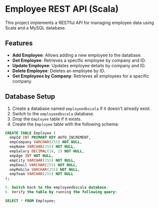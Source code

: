 # Employee REST API (Scala)

This project implements a RESTful API for managing employee data using Scala and a MySQL database.

## Features

- **Add Employee**: Allows adding a new employee to the database.
- **Get Employee**: Retrieves a specific employee by company and ID.
- **Update Employee**: Updates employee details by company and ID.
- **Delete Employee**: Deletes an employee by ID.
- **Get Employees by Company**: Retrieves all employees for a specific company.


## Database Setup

1. Create a database named `employeedbscala` if it doesn't already exist.
2. Switch to the `employeedbscala` database.
3. Drop the `Employee` table if it exists.
4. Create the `Employee` table with the following schema:

```sql
CREATE TABLE Employee (
  empId INT PRIMARY KEY AUTO_INCREMENT,
  empCompany VARCHAR(255) NOT NULL,
  empName VARCHAR(255) NOT NULL,
  empSalary DECIMAL(10, 2) NOT NULL,
  empAge INT NOT NULL,
  empCity VARCHAR(255) NOT NULL,
  empEmail VARCHAR(255) NOT NULL,
  empMobile VARCHAR(255) NOT NULL,
  empTeam VARCHAR(255) NOT NULL
);

5. Switch back to the employeedbscala database.
6. Verify the table by running the following query:

SELECT * FROM Employee;
